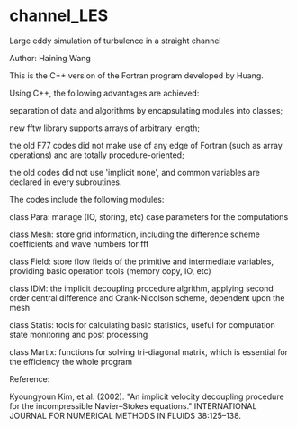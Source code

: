 # channel_LES
 Large eddy simulation of turbulence in a straight channel

Author: Haining Wang

This is the C++ version of the Fortran program developed by Huang.



Using C++, the following advantages are achieved:

separation of data and algorithms by encapsulating modules into classes;

new fftw library supports arrays of arbitrary length;

the old F77 codes did not make use of any edge of Fortran (such as array operations) and are totally procedure-oriented;

the old codes did not use 'implicit none', and common variables are declared in every subroutines.



The codes include the following modules:

class Para: manage (IO, storing, etc) case parameters for the computations

class Mesh: store grid information, including the difference scheme coefficients and wave numbers for fft

class Field: store flow fields of the primitive and intermediate variables, providing basic operation tools (memory copy, IO, etc)

class IDM: the implicit decoupling procedure algrithm, applying second order central difference and Crank-Nicolson scheme, dependent upon the mesh

class Statis: tools for calculating basic statistics, useful for computation state monitoring and post processing

class Martix: functions for solving tri-diagonal matrix, which is essential for the efficiency the whole program 



Reference:

Kyoungyoun Kim, et al. (2002). "An implicit velocity decoupling procedure for the incompressible Navier–Stokes equations." INTERNATIONAL JOURNAL FOR NUMERICAL METHODS IN FLUIDS 38:125–138.